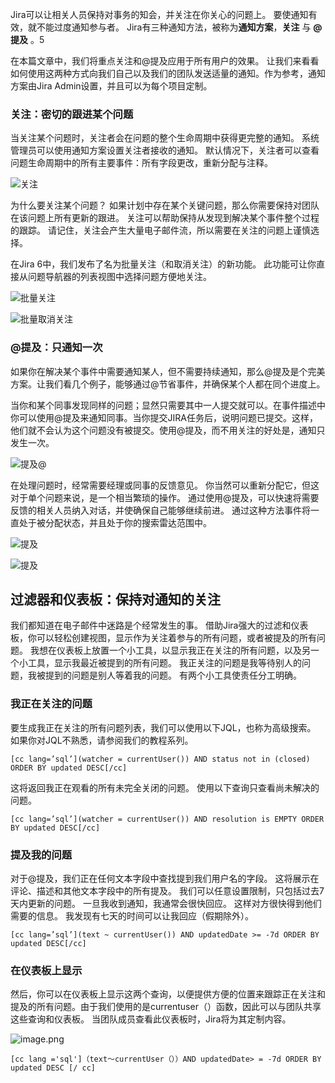 Jira可以让相关人员保持对事务的知会，并关注在你关心的问题上。 要使通知有效，就不能过度通知参与者。 Jira有三种通知方法，被称为**通知方案**，**关注** 与 **@提及** 。5

在本篇文章中，我们将重点关注和@提及应用于所有用户的效果。 让我们来看看如何使用这两种方式向我们自己以及我们的团队发送适量的通知。作为参考，通知方案由Jira Admin设置，并且可以为每个项目定制。

### 关注：密切的跟进某个问题

当关注某个问题时，关注者会在问题的整个生命周期中获得更完整的通知。 系统管理员可以使用通知方案设置关注者接收的通知。 默认情况下，关注者可以查看问题生命周期中的所有主要事件：所有字段更改，重新分配与注释。

![关注](http://upload-images.jianshu.io/upload_images/2859735-16991942251ef6fd.png?imageMogr2/auto-orient/strip%7CimageView2/2/w/1240)

为什么要关注某个问题？ 如果计划中存在某个关键问题，那么你需要保持对团队在该问题上所有更新的跟进。 关注可以帮助保持从发现到解决某个事件整个过程的跟踪。 请记住，关注会产生大量电子邮件流，所以需要在关注的问题上谨慎选择。

在Jira 6中，我们发布了名为批量关注（和取消关注）的新功能。 此功能可让你直接从问题导航器的列表视图中选择问题方便地关注。

![批量关注](http://upload-images.jianshu.io/upload_images/2859735-f32470407d5ac5eb.png?imageMogr2/auto-orient/strip%7CimageView2/2/w/1240)

![批量取消关注](http://upload-images.jianshu.io/upload_images/2859735-1146b9fe73b0b11e.png?imageMogr2/auto-orient/strip%7CimageView2/2/w/1240)

### @提及：只通知一次

如果你在解决某个事件中需要通知某人，但不需要持续通知，那么@提及是个完美方案。让我们看几个例子，能够通过@节省事件，并确保某个人都在同个进度上。

当你和某个同事发现同样的问题；显然只需要其中一人提交就可以。在事件描述中你可以使用@提及来通知同事。当你提交JIRA任务后，说明问题已提交。这样，他们就不会认为这个问题没有被提交。使用@提及，而不用关注的好处是，通知只发生一次。

![提及@](http://upload-images.jianshu.io/upload_images/2859735-cff94cdc2df7af82.png?imageMogr2/auto-orient/strip%7CimageView2/2/w/1240)

在处理问题时，经常需要经理或同事的反馈意见。 你当然可以重新分配它，但这对于单个问题来说，是一个相当繁琐的操作。 通过使用@提及，可以快速将需要反馈的相关人员纳入对话，并使确保自己能够继续前进。 通过这种方法事件将一直处于被分配状态，并且处于你的搜索雷达范围中。

![提及](http://upload-images.jianshu.io/upload_images/2859735-6e70548067f9d603.png?imageMogr2/auto-orient/strip%7CimageView2/2/w/1240)

![提及](http://upload-images.jianshu.io/upload_images/2859735-20da74de5353c34c.png?imageMogr2/auto-orient/strip%7CimageView2/2/w/1240)

## 过滤器和仪表板：保持对通知的关注

我们都知道在电子邮件中迷路是个经常发生的事。 借助Jira强大的过滤和仪表板，你可以轻松创建视图，显示作为关注着参与的所有问题，或者被提及的所有问题。 我想在仪表板上放置一个小工具，以显示我正在关注的所有问题，以及另一个小工具，显示我最近被提到的所有问题。 我正关注的问题是我等待别人的问题，我被提到的问题是别人等着我的问题。 有两个小工具使责任分工明确。

### 我正在关注的问题

要生成我正在关注的所有问题列表，我们可以使用以下JQL，也称为高级搜索。 如果你对JQL不熟悉，请参阅我们的教程系列。

```
[cc lang=’sql’](watcher = currentUser()) AND status not in (closed) ORDER BY updated DESC[/cc]
```
这将返回我正在观看的所有未完全关闭的问题。 使用以下查询只查看尚未解决的问题。

```
[cc lang=’sql’](watcher = currentUser()) AND resolution is EMPTY ORDER BY updated DESC[/cc]
```

### 提及我的问题

对于@提及，我们正在任何文本字段中查找提到我们用户名的字段。 这将展示在评论、描述和其他文本字段中的所有提及。 我们可以任意设置限制，只包括过去7天内更新的问题。 一旦我收到通知，我通常会很快回应。 这样对方很快得到他们需要的信息。 我发现有七天的时间可以让我回应（假期除外）。
```
[cc lang=’sql’](text ~ currentUser()) AND updatedDate >= -7d ORDER BY updated DESC[/cc]
```
### 在仪表板上显示

然后，你可以在仪表板上显示这两个查询，以便提供方便的位置来跟踪正在关注和提及的所有问题。由于我们使用的是currentuser（）函数，因此可以与团队共享这些查询和仪表板。 当团队成员查看此仪表板时，Jira将为其定制内容。

![image.png](http://upload-images.jianshu.io/upload_images/2859735-0519977ecb69f642.png?imageMogr2/auto-orient/strip%7CimageView2/2/w/1240)

```
[cc lang ='sql']（text〜currentUser（））AND updatedDate> = -7d ORDER BY updated DESC [/ cc]
```
